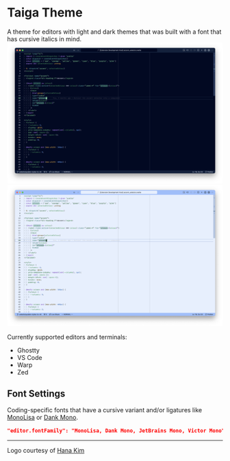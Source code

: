 # Taiga Theme

A theme for editors with light and dark themes that was built with a font that has cursive italics in mind.
![Screenshot of the dark version of the theme](./images/screenshot-dark.png)
![Screenshot of the light version of the theme](./images/screenshot-light.png)

Currently supported editors and terminals:
- Ghostty
- VS Code
- Warp
- Zed

## Font Settings
Coding-specific fonts that have a cursive variant and/or ligatures like [MonoLisa](https://www.monolisa.dev/)
or [Dank Mono](https://philpl.gumroad.com/l/dank-mono).
```json
"editor.fontFamily": "MonoLisa, Dank Mono, JetBrains Mono, Victor Mono",
```

---

Logo courtesy of [Hana Kim](http://nameishana.com)
